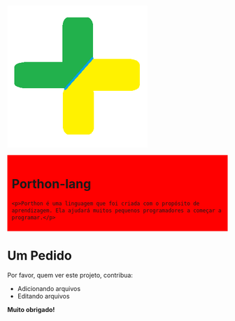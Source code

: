 ![Imagem porthon](porthon.png)

<div style="background-color: red; padding: 10px;">
    <h1>Porthon-lang</h1>

    <p>Porthon é uma linguagem que foi criada com o propósito de aprendizagem. Ela ajudará muitos pequenos programadores a começar a programar.</p>
</div>

# Um Pedido

Por favor, quem ver este projeto, contribua:

- Adicionando arquivos
- Editando arquivos

**Muito obrigado!**
